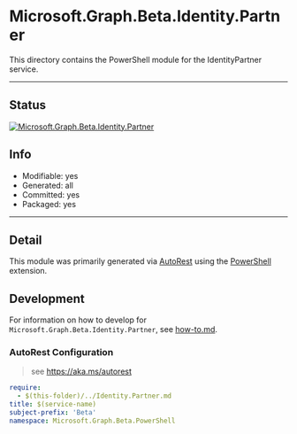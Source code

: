 <!-- region Generated -->
# Microsoft.Graph.Beta.Identity.Partner
This directory contains the PowerShell module for the IdentityPartner service.

---
## Status
[![Microsoft.Graph.Beta.Identity.Partner](https://img.shields.io/powershellgallery/v/Microsoft.Graph.Beta.Identity.Partner.svg?style=flat-square&label=Microsoft.Graph.Beta.Identity.Partner "Microsoft.Graph.Beta.Identity.Partner")](https://www.powershellgallery.com/packages/Microsoft.Graph.Beta.Identity.Partner/)

## Info
- Modifiable: yes
- Generated: all
- Committed: yes
- Packaged: yes

---
## Detail
This module was primarily generated via [AutoRest](https://github.com/Azure/autorest) using the [PowerShell](https://github.com/Azure/autorest.powershell) extension.

## Development
For information on how to develop for `Microsoft.Graph.Beta.Identity.Partner`, see [how-to.md](how-to.md).
<!-- endregion -->

### AutoRest Configuration

> see https://aka.ms/autorest

``` yaml
require:
  - $(this-folder)/../Identity.Partner.md
title: $(service-name)
subject-prefix: 'Beta'
namespace: Microsoft.Graph.Beta.PowerShell
```
